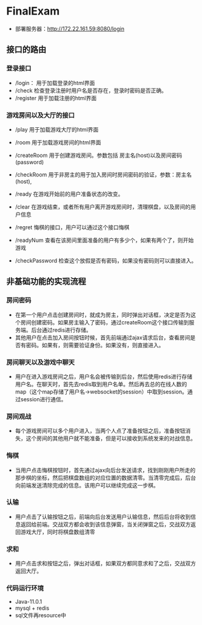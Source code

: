 # FinalExam
- 部署服务器：http://172.22.161.59:8080/login
## 接口的路由

### 登录接口
- /login： 用于加载登录的html界面
- /check    检查登录注册时用户名是否存在，登录时密码是否正确。
- /register 用于加载注册的html界面

### 游戏房间以及大厅的接口

- /play 用于加载游戏大厅的html界面
- /room 用于加载游戏房间的html界面
- /createRoom 用于创建游戏房间。参数包括 房主名(host)以及房间密码(password)
- /checkRoom 用于非房主的用于加入房间时房间密码的验证，参数：房主名(host),
- /ready 在游戏开始前的用户准备状态的改变。
- /clear 在游戏结束，或者所有用户离开游戏房间时，清理棋盘，以及房间的用户信息
- /regret 悔棋的接口，用户可以通过这个接口悔棋

- /readyNum 查看在该房间里面准备的用户有多少个，如果有两个了，则开始游戏

- /checkPassword 检查这个放假是否有密码，如果没有密码则可以直接进入。

## 非基础功能的实现流程
### 房间密码
- 在第一个用户点击创建房间时，就成为房主，同时弹出对话框，决定是否为这个房间创建密码。如果房主输入了密码，通过createRoom这个接口传输到服务端。后台通过redis进行存储。
- 其他用户在点击加入房间按钮时候，首先前端通过ajax请求后台，查看房间是否有密码。如果有，则需要验证身份。如果没有，则直接进入。

### 房间聊天以及游戏中聊天
- 用户在进入游戏房间之后，用户名会被传输到后台，然后使用redis进行存储用户名。在聊天时，首先去redis取到用户名单。然后再去总的在线人数的map（这个map存储了用户名->websocket的session）中取到session。通过session进行通信。

### 房间观战
- 每个游戏房间可以多个用户进入，当两个人点了准备按钮之后，准备按钮消失，这个房间的其他用户就不能准备，但是可以接收到系统发来的对战信息。

### 悔棋
- 当用户点击悔棋按钮时，首先通过ajax向后台发送请求，找到刚刚用户所走的那步棋的坐标，然后把棋盘数组的对应位置的数据清零。当清零完成后，后台向前端发送清除完成的信息。该用户可以继续完成这一步棋。

### 认输
- 用户点击了认输按钮之后，前端向后台发送用户认输信息，然后后台将收到信息返回给前端。交战双方都会收到该信息弹窗，当关闭弹窗之后，交战双方返回游戏大厅，同时将棋盘数组清零

### 求和
- 用户点击求和按钮之后，弹出对话框，如果双方都同意求和了之后，交战双方返回大厅。

### 代码运行环境
- Java-11.0.1
- mysql + redis
- sql文件再resource中
